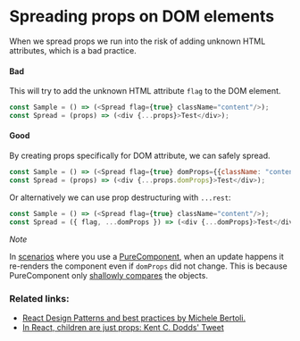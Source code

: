 # Spreading props on DOM elements
When we spread props we run into the risk of adding unknown HTML attributes, which is a bad practice.

#### Bad
This will try to add the unknown HTML attribute `flag` to the DOM element.
```javascript
const Sample = () => (<Spread flag={true} className="content"/>);
const Spread = (props) => (<div {...props}>Test</div>);
```
#### Good
By creating props specifically for DOM attribute, we can safely spread.
```javascript
const Sample = () => (<Spread flag={true} domProps={{className: "content"}}/>);
const Spread = (props) => (<div {...props.domProps}>Test</div>);
```

Or alternatively we can use prop destructuring with `...rest`:
```javascript
const Sample = () => (<Spread flag={true} className="content"/>);
const Spread = ({ flag, ...domProps }) => (<div {...domProps}>Test</div>);
```

*Note*

In [scenarios](https://github.com/vasanthk/react-bits/issues/34) where you use a [PureComponent](../perf-tips/02.pure-component.md), when an update happens it re-renders the component even if `domProps` did not change. This is because PureComponent only [shallowly compares](https://reactjs.org/docs/react-api.html#reactpurecomponent) the objects.

### Related links:
- [React Design Patterns and best practices by Michele Bertoli.](https://github.com/MicheleBertoli/react-design-patterns-and-best-practices)
- [In React, children are just props: Kent C. Dodds' Tweet](https://twitter.com/kentcdodds/status/851406788549369856)

